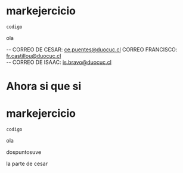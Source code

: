 ﻿# markejercicio

`codigo`


ola


-- CORREO DE CESAR: ce.puentes@duocuc.cl
CORREO FRANCISCO: fr.castillou@duocuc.cl   
-- CORREO DE ISAAC: is.bravo@duocuc.cl


# Ahora si que si

# markejercicio

`codigo`


ola

dospuntosuve

la parte de cesar